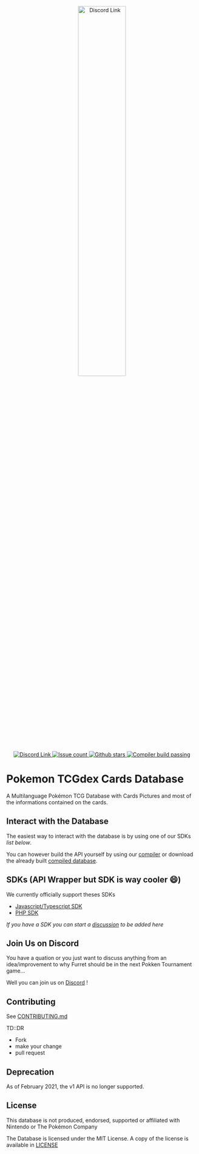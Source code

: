 <p align="center">
	<a href="https://www.tcgdex.net">
		<img src="https://repository-images.githubusercontent.com/241652591/01dd7200-ca01-11eb-98e0-d8f04e7dfe42" width="50%" alt="Discord Link">
	</a>
</p>
<p align="center">
	<a href="https://discord.gg/NehYTAhsZE">
		<img src="https://img.shields.io/discord/857231041261076491?color=%235865F2&label=Discord" alt="Discord Link">
	</a>
	<a href="https://github.com/tcgdex/cards-database/issues">
		<img src="https://img.shields.io/github/issues/tcgdex/cards-database?style=flat-square&color=%2344CC11" alt="Issue count">
	</a>
	<a href="https://github.com/tcgdex/cards-database/stargazers">
		<img src="https://img.shields.io/github/stars/tcgdex/cards-database?style=flat-square" alt="Github stars">
	</a>
	<a href="https://github.com/tcgdex/compiler">
		<img src="https://img.shields.io/github/workflow/status/tcgdex/cards-database/Compile?style=flat-square" alt="Compiler build passing" />
	</a>
</p>

# Pokemon TCGdex Cards Database

A Multilanguage Pokémon TCG Database with Cards Pictures and most of the informations contained on the cards.

## Interact with the Database

The easiest way to interact with the database is by using one of our SDKs _list below_.

You can however build the API yourself by using our [compiler](https://github.com/tcgdex/compiler) or download the already built [compiled database](https://github.com/tcgdex/distribution).

## SDKs (API Wrapper but SDK is way cooler 😄)

We currently officially support theses SDKs

- [Javascript/Typescript SDK](https://github.com/tcgdex/javascript-sdk)
- [PHP SDK](https://github.com/tcgdex/php-sdk)

_If you have a SDK you can start a [discussion](https://github.com/tcgdex/cards-database/discussions/new) to be added here_


## Join Us on Discord

You have a quation or you just want to discuss anything from an idea/improvement to why Furret should be in the next Pokken Tournament game...

Well you can join us on [Discord](https://discord.gg/NehYTAhsZE) !

## Contributing

See [CONTRIBUTING.md](./CONTRIBUTING.md)

TD::DR
- Fork
- make your change
- pull request

## Deprecation

As of February 2021, the v1 API is no longer supported.

## License

This database is not produced, endorsed, supported or affiliated with Nintendo or The Pokémon Company

The Database is licensed under the MIT License. A copy of the license is available in [LICENSE](./LICENSE)
